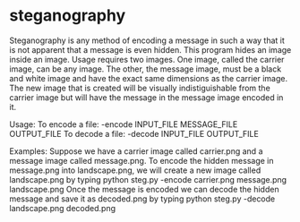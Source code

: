 # steganography

Steganography is any method of encoding a message in such a way that it is not apparent that a message is even hidden. This program hides an image inside an image. Usage requires two images. One image, called the carrier image, can be any image. The other, the message image, must be a black and white image and have the exact same dimensions as the carrier image. The new image that is created will be visually indistiguishable from the carrier image but will have the message in the message image encoded in it.

Usage:
To encode a file:
	-encode INPUT_FILE MESSAGE_FILE OUTPUT_FILE
To decode a file:
	-decode INPUT_FILE OUTPUT_FILE
	
Examples:
Suppose we have a carrier image called carrier.png and a message image called message.png. To encode the hidden message in message.png into landscape.png, we will create a new image called landscape.png by typing
python steg.py -encode carrier.png message.png landscape.png
Once the message is encoded we can decode the hidden message and save it as decoded.png by typing
python steg.py -decode landscape.png decoded.png
